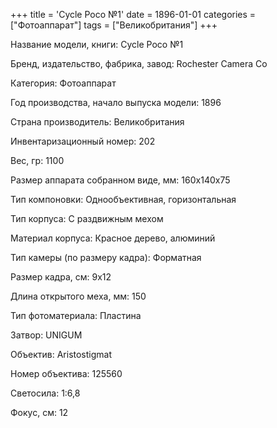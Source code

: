 +++
title = 'Cycle Poco №1'
date = 1896-01-01
categories = ["Фотоаппарат"]
tags = ["Великобритания"]
+++

Название модели, книги: Cycle Poco №1

Бренд, издательство, фабрика, завод: Rochester Camera Co

Категория: Фотоаппарат

Год производства, начало выпуска модели: 1896

Страна производитель: Великобритания

Инвентаризационный номер: 202

Вес, гр: 1100

Размер аппарата  собранном виде, мм: 160х140х75

Тип компоновки: Однообъективная, горизонтальная

Тип корпуса: С раздвижным мехом

Материал корпуса: Красное дерево, алюминий

Тип камеры (по размеру кадра): Форматная

Размер кадра, см: 9х12

Длина открытого меха, мм: 150

Тип фотоматериала: Пластина

Затвор: UNIGUM

Объектив: Aristostigmat

Номер объектива: 125560

Светосила: 1:6,8

Фокус, см: 12

